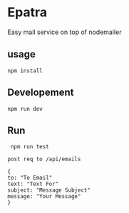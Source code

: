 # Epatra

Easy mail service on top of nodemailer

## usage
``` npm install ```

## Developement
``` npm run dev ```

## Run

``` npm run test```

`post req to /api/emails`
```
{
to: "To Email"
text: "Text For"
subject: "Message Subject"
message: "Your Message"
}
```
